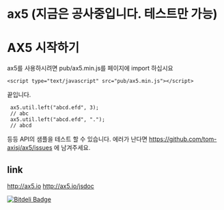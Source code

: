 ax5 (지금은 공사중입니다. 테스트만 가능)
===

# AX5 시작하기

ax5를 사용하시려면 pub/ax5.min.js를 페이지에 import 하십시요

```
<script type="text/javascript" src="pub/ax5.min.js"></script>
```

끝입니다.


```
 ax5.util.left("abcd.efd", 3);
 // abc
 ax5.util.left("abcd.efd", ".");
 // abcd
```

등등 API의 샘플을 테스트 할 수 있습니다.
에러가 난다면 https://github.com/tom-axisj/ax5/issues 에 남겨주세요. 

## link
http://ax5.io
http://ax5.io/jsdoc


[![Bitdeli Badge](https://d2weczhvl823v0.cloudfront.net/tom-axisj/ax5/trend.png)](https://bitdeli.com/free "Bitdeli Badge")

